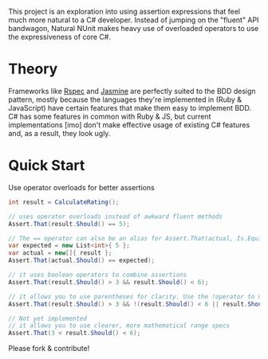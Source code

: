 This project is an exploration into using assertion expressions that feel much
more natural to a C# developer. Instead of jumping on the "fluent" API bandwagon,
Natural NUnit makes heavy use of overloaded operators to use the expressiveness
of core C#.

Theory
=====================

Frameworks like [Rspec](http://rspec.info/) and [Jasmine](http://pivotal.github.com/jasmine/) 
are perfectly suited to the BDD design pattern, mostly because the 
languages they're implemented in (Ruby & JavaScript) have certain features
that make them easy to implement BDD. C# has some features in common
with Ruby & JS, but current implementations [imo] don't make effective
usage of existing C# features and, as a result, they look ugly.

Quick Start
=====================

Use operator overloads for better assertions

```csharp
int result = CalculateRating();

// uses operator overloads instead of awkward fluent methods
Assert.That(result.Should() == 5);

// The == operator can also be an alias for Assert.That(actual, Is.EquivalentTo(expected))
var expected = new List<int>{ 5 };
var actual = new[]{ result };
Assert.That(actual.Should() == expected);

// it uses boolean operators to combine assertions
Assert.That(result.Should() > 3 && result.Should() < 6);

// it allows you to use parentheses for clarity. Use the !operator to negate expressions
Assert.That(result.Should() > 3 && !(result.Should() < 6 || result.Should() > 60));

// Not yet implemented
// it allows you to use clearer, more mathematical range specs
Assert.That(3 < result.Should() < 6);
```

Please fork & contribute!
